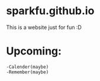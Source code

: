 # sparkfu.github.io
This is a website just for fun :D

# Upcoming:
```
-Calender(maybe)
-Remember(maybe)
```
